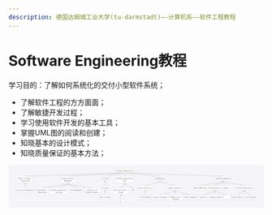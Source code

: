 ```yaml
---
description: 德国达姆城工业大学(tu-darmstadt)——计算机系——软件工程教程
---
```


# Software Engineering教程

学习目的：了解如何系统化的交付小型软件系统；

* 了解软件工程的方方面面；
* 了解敏捷开发过程；
* 学习使用软件开发的基本工具；
* 掌握UML图的阅读和创建；
* 知晓基本的设计模式；
* 知晓质量保证的基本方法；

![](../.gitbook/assets/software-engineering%20%281%29.jpg)




